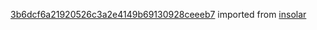 [3b6dcf6a21920526c3a2e4149b69130928ceeeb7](https://github.com/insolar/insolar/commit/3b6dcf6a21920526c3a2e4149b69130928ceeeb7) imported from [insolar](https://github.com/insolar/insolar)
